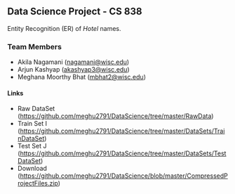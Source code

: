 ## Data Science Project - CS 838

Entity Recognition (ER) of *Hotel* names.

### Team Members
- Akila Nagamani (nagamani@wisc.edu)
- Arjun Kashyap (akashyap3@wisc.edu)
- Meghana Moorthy Bhat (mbhat2@wisc.edu)

#### Links
- Raw DataSet (https://github.com/meghu2791/DataScience/tree/master/RawData)
- Train Set I (https://github.com/meghu2791/DataScience/tree/master/DataSets/TrainDataSet)
- Test Set J (https://github.com/meghu2791/DataScience/tree/master/DataSets/TestDataSet)
- Download (https://github.com/meghu2791/DataScience/blob/master/CompressedProjectFiles.zip)

